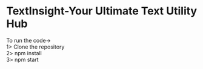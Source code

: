 # TextInsight-Your Ultimate Text Utility Hub

To run the code->                             
1> Clone the repository                                                         
2> npm install                     
3> npm start              
